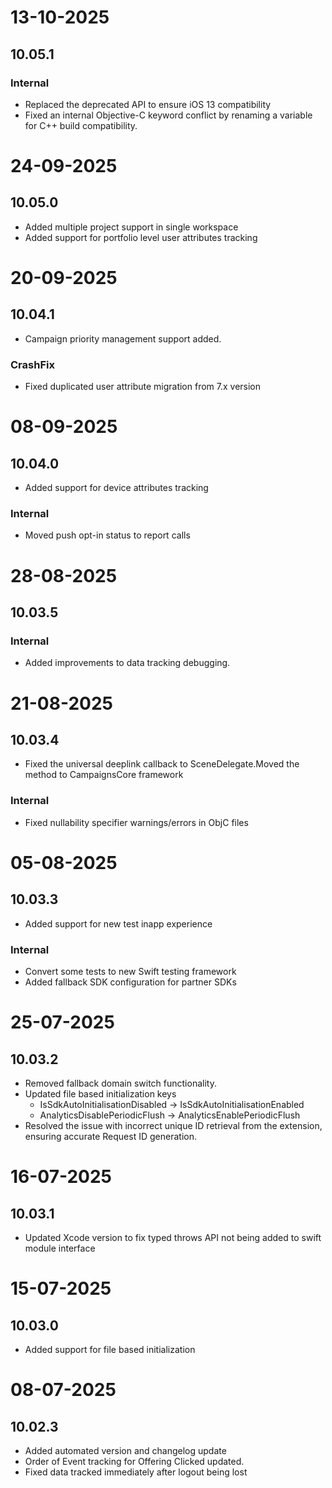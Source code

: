 # 13-10-2025

## 10.05.1

### Internal
- Replaced the deprecated API to ensure iOS 13 compatibility
- Fixed an internal Objective-C keyword conflict by renaming a variable for C++ build compatibility.

# 24-09-2025

## 10.05.0

- Added multiple project support in single workspace
- Added support for portfolio level user attributes tracking

# 20-09-2025

## 10.04.1

- Campaign priority management support added.

### CrashFix

- Fixed duplicated user attribute migration from 7.x version

# 08-09-2025

## 10.04.0

- Added support for device attributes tracking

### Internal
- Moved push opt-in status to report calls

# 28-08-2025

## 10.03.5

### Internal
- Added improvements to data tracking debugging.

# 21-08-2025

## 10.03.4
- Fixed the universal deeplink callback to SceneDelegate.Moved the method to CampaignsCore framework

### Internal
- Fixed nullability specifier warnings/errors in ObjC files

# 05-08-2025

## 10.03.3

- Added support for new test inapp experience
### Internal
- Convert some tests to new Swift testing framework
- Added fallback SDK configuration for partner SDKs

# 25-07-2025

## 10.03.2

- Removed fallback domain switch functionality.
- Updated file based initialization keys
    - IsSdkAutoInitialisationDisabled -> IsSdkAutoInitialisationEnabled
    - AnalyticsDisablePeriodicFlush -> AnalyticsEnablePeriodicFlush
- Resolved the issue with incorrect unique ID retrieval from the extension, ensuring accurate Request ID generation.

# 16-07-2025

## 10.03.1

- Updated Xcode version to fix typed throws API not being added to swift module interface

# 15-07-2025

## 10.03.0

- Added support for file based initialization

# 08-07-2025

## 10.02.3

- Added automated version and changelog update
- Order of Event tracking for Offering Clicked updated.
- Fixed data tracked immediately after logout being lost
